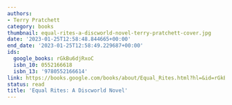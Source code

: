 ```yaml
---
authors:
- Terry Pratchett
category: books
thumbnail: equal-rites-a-discworld-novel-terry-pratchett-cover.jpg
date: '2023-01-25T12:58:48.844665+00:00'
end_date: '2023-01-25T12:58:49.229687+00:00'
ids:
  google_books: rGkBu6djRxoC
  isbn_10: 0552166618
  isbn_13: '9780552166614'
link: https://books.google.com/books/about/Equal_Rites.html?hl=&id=rGkBu6djRxoC
status: read
title: 'Equal Rites: A Discworld Novel'
---
```

